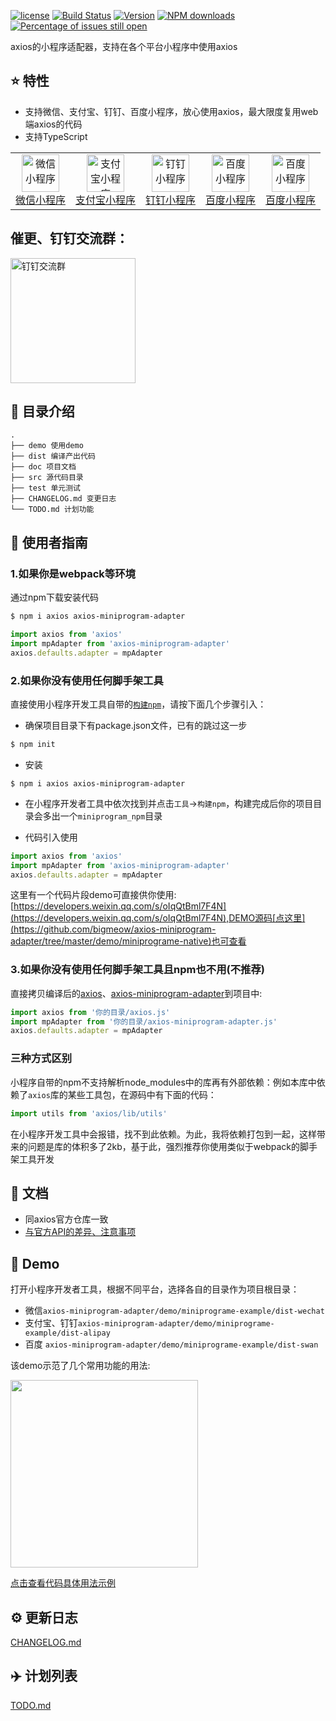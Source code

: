[![license](https://img.shields.io/npm/l/axios-miniprogram-adapter.svg)](https://github.com/bigmeow/axios-miniprogram-adapter/blob/master/LICENSE)
[![Build Status](https://travis-ci.org/bigmeow/axios-miniprogram-adapter.svg?branch=master)](https://travis-ci.org/bigMeow/axios-miniprogram-adapter)
<a href="https://www.npmjs.com/package/axios-miniprogram-adapter"><img src="https://img.shields.io/npm/v/axios-miniprogram-adapter.svg" alt="Version"></a>
[![NPM downloads](http://img.shields.io/npm/dm/axios-miniprogram-adapter.svg?style=flat-square)](http://www.npmtrends.com/axios-miniprogram-adapter)
[![Percentage of issues still open](http://isitmaintained.com/badge/open/bigMeow/axios-miniprogram-adapter.svg)](http://isitmaintained.com/project/bigMeow/axios-miniprogram-adapter "Percentage of issues still open")

axios的小程序适配器，支持在各个平台小程序中使用axios

## :star: 特性

- 支持微信、支付宝、钉钉、百度小程序，放心使用axios，最大限度复用web端axios的代码
- 支持TypeScript

<table>
    <tbody>
    <tr>
        <td align="center" valign="middle">
            <a href="https://developers.weixin.qq.com/miniprogram/dev/api/wx.request.html" target="_blank">
                <img src="./doc/wechat.png" alt="微信小程序" width="60">
                <div>微信小程序</div>
            </a>
        </td>
        <td align="center" valign="middle">
            <a href="https://docs.alipay.com/mini/api/network" target="_blank">
                <img src="./doc/alipay.png" alt="支付宝小程序" width="60">
                <div>支付宝小程序</div>
            </a>
        </td>
        <td align="center" valign="middle">
            <a href="https://docs.alipay.com/mini/multi-platform/common" target="_blank">
                <img src="./doc/dingding.png" alt="钉钉小程序" width="60">
                <div>钉钉小程序</div>
            </a>
        </td>
        <td align="center" valign="middle">
            <a href="https://smartprogram.baidu.com/docs/develop/api/net_request/#request/" target="_blank">
                <img src="./doc/baidu.png" alt="百度小程序" width="60">
                <div>百度小程序</div>
            </a>
        </td>
 <td align="center" valign="middle">
            <a href="https://smartprogram.baidu.com/docs/develop/api/net_request/#request/" target="_blank">
                <img src="./doc/totiao.png.png" alt="百度小程序" width="60">
                <div>百度小程序</div>
            </a>
        </td>
    </tr>
    </tbody>
</table>

## 催更、钉钉交流群：

<img width="200" alt="钉钉交流群" src="https://image-static.segmentfault.com/428/097/4280971404-5e8c793fa8d8f_articlex" />

## :open_file_folder: 目录介绍

```
.
├── demo 使用demo
├── dist 编译产出代码
├── doc 项目文档
├── src 源代码目录
├── test 单元测试
├── CHANGELOG.md 变更日志
└── TODO.md 计划功能
```

## :rocket: 使用者指南
### 1.如果你是webpack等环境

通过npm下载安装代码

```bash
$ npm i axios axios-miniprogram-adapter
```

```js
import axios from 'axios'
import mpAdapter from 'axios-miniprogram-adapter'
axios.defaults.adapter = mpAdapter
```

### 2.如果你没有使用任何脚手架工具
直接使用小程序开发工具自带的[```构建npm```](https://developers.weixin.qq.com/miniprogram/dev/devtools/npm.html)，请按下面几个步骤引入：
- 确保项目目录下有package.json文件，已有的跳过这一步
``` bash
$ npm init
```
- 安装
``` base
$ npm i axios axios-miniprogram-adapter
```
- 在小程序开发者工具中依次找到并点击`工具`->`构建npm`，构建完成后你的项目目录会多出一个`miniprogram_npm`目录

- 代码引入使用
```js
import axios from 'axios'
import mpAdapter from 'axios-miniprogram-adapter'
axios.defaults.adapter = mpAdapter
```

这里有一个代码片段demo可直接供你使用:[https://developers.weixin.qq.com/s/oIqQtBml7F4N](https://developers.weixin.qq.com/s/oIqQtBml7F4N),DEMO源码[点这里](https://github.com/bigmeow/axios-miniprogram-adapter/tree/master/demo/miniprograme-native)也可查看

### 3.如果你没有使用任何脚手架工具且npm也不用(不推荐)
直接拷贝编译后的[axios](https://github.com/axios/axios/tree/master/dist)、[axios-miniprogram-adapter](https://github.com/bigmeow/axios-miniprogram-adapter/tree/master/dist/miniprogram)到项目中:
```js
import axios from '你的目录/axios.js'
import mpAdapter from '你的目录/axios-miniprogram-adapter.js'
axios.defaults.adapter = mpAdapter
```

### 三种方式区别
小程序自带的npm不支持解析node_modules中的库再有外部依赖：例如本库中依赖了```axios```库的某些工具包，在源码中有下面的代码：
```js
import utils from 'axios/lib/utils'
```
在小程序开发工具中会报错，找不到此依赖。为此，我将依赖打包到一起，这样带来的问题是库的体积多了2kb，基于此，强烈推荐你使用类似于webpack的脚手架工具开发

## :bookmark_tabs: 文档
- 同axios官方仓库一致
- [与官方API的差异、注意事项](https://github.com/bigMeow/axios-miniprogram-adapter/blob/master/doc/api.md)

## :chestnut: Demo
打开小程序开发者工具，根据不同平台，选择各自的目录作为项目根目录：
- 微信```axios-miniprogram-adapter/demo/miniprograme-example/dist-wechat```
- 支付宝、钉钉```axios-miniprogram-adapter/demo/miniprograme-example/dist-alipay```
- 百度 ```axios-miniprogram-adapter/demo/miniprograme-example/dist-swan```

该demo示范了几个常用功能的用法:

<image srC="./doc/example.png" width="300">

[点击查看代码具体用法示例](https://github.com/bigmeow/axios-miniprogram-adapter/blob/master/demo/miniprograme-example/src/pages/index/index.vue)

## :gear: 更新日志
[CHANGELOG.md](https://github.com/bigMeow/axios-miniprogram-adapter/blob/master/CHANGELOG.md)

## :airplane: 计划列表
[TODO.md](https://github.com/bigMeow/axios-miniprogram-adapter/blob/master/TODO.md)

